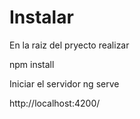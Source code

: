 # Instalar

En la raiz  del pryecto realizar

npm install

Iniciar el servidor
ng serve

http://localhost:4200/
